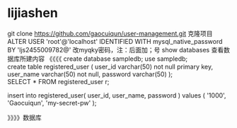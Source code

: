 # lijiashen
 git clone https://github.com/gaocuiqun/user-management.git  克隆项目
ALTER USER 'root'@'localhost' IDENTIFIED WITH mysql_native_password BY 'ljs2455009782@'      改myqky密码，注：后面加；号
show databases 查看数据库所建内容
《《《《
create database sampledb; 
use sampledb;  
create table registered_user (
  user_id varchar(50) not null primary key,
  user_name varchar(50) not null,
  password varchar(50)
);       
SELECT * FROM registered_user r;

insert into registered_user(
  user_id,
  user_name,
  password
) values (
  '1000',
  'Gaocuiqun',
  'my-secret-pw'
);  

》》》》数据库
